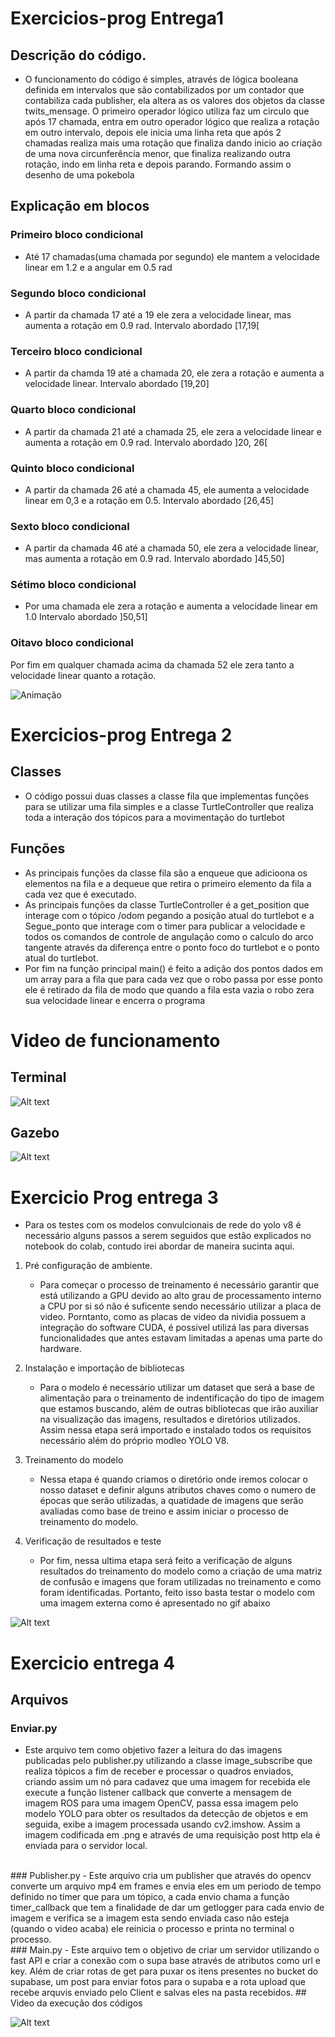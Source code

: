# Exercicios-prog Entrega1

## Descrição do código.

- O funcionamento do código é simples, através de lógica booleana definida em intervalos que são contabilizados por um contador que contabiliza cada publisher, ela altera as os valores dos objetos da classe twits_mensage. O primeiro operador lógico utiliza faz um circulo que após 17 chamada, entra em outro operador lógico que realiza a rotação em outro intervalo, depois ele inicia uma linha reta que após 2 chamadas realiza mais uma rotação que finaliza dando inicio ao criação de uma nova circunferência menor, que finaliza realizando outra rotação, indo em linha reta e depois parando. Formando assim o desenho de uma pokebola

## Explicação em blocos

### Primeiro bloco condicional

- Até 17 chamadas(uma chamada por segundo) ele mantem a velocidade linear em 1.2 e a angular em 0.5 rad

### Segundo bloco condicional

- A partir da chamada 17 até a 19 ele zera a velocidade linear, mas aumenta a rotação em 0.9 rad. Intervalo abordado [17,19[

### Terceiro bloco condicional

- A partir da chamda 19 até a chamada 20, ele zera a rotação e aumenta a velocidade linear. Intervalo abordado [19,20]

### Quarto bloco condicional

- A partir da chamada 21 até a chamada 25, ele zera a velocidade linear e aumenta a rotação em 0.9 rad. Intervalo abordado ]20, 26[

### Quinto bloco condicional

- A partir da chamada 26 até a chamada 45, ele aumenta a velocidade linear em 0,3 e a rotação em 0.5. Intervalo abordado [26,45]

### Sexto bloco condicional

- A partir da chamada 46 até a chamada 50, ele zera a velocidade linear, mas aumenta a rotação em 0.9 rad. Intervalo abordado ]45,50]

### Sétimo bloco condicional

- Por uma chamada ele zera a rotação e aumenta a velocidade linear em 1.0 Intervalo abordado ]50,51]

### Oitavo bloco condicional

Por fim em qualquer chamada acima da chamada 52 ele zera tanto a velocidade linear quanto a rotação.

![Animação](https://user-images.githubusercontent.com/99265654/234142377-d7bd4aad-80ee-4bb2-8415-2b664b177ee2.gif)

# Exercicios-prog Entrega 2

## Classes

- O código possui duas classes a classe fila que implementas funções para se utilizar uma fila simples e a classe TurtleController que realiza toda a interação dos tópicos para a movimentação do turtlebot

## Funções

- As principais funções da classe fila são a enqueue que adicioona os elementos na fila e a dequeue que retira o primeiro elemento da fila a cada vez que é executado.
- As principais funções da classe TurtleController é a get_position que interage com o tópico /odom pegando a posição atual do turtlebot e a Segue_ponto que interage com o timer para publicar a velocidade e todos os comandos de controle de angulação como o calculo do arco tangente através da diferença entre o ponto foco do turtlebot e o ponto atual do turtlebot.
- Por fim na função principal main() é feito a adição dos pontos dados em um array para a fila que para cada vez que o robo passa por esse ponto ele é retirado da fila de modo que quando a fila esta vazia o robo zera sua velocidade linear e encerra o programa

# Video de funcionamento

## Terminal

![Alt text](Videos/Anima%C3%A7%C3%A3o.gif)

## Gazebo

![Alt text](Videos/turtlebot.gif)

# Exercicio Prog entrega 3

- Para os testes com os modelos convulcionais de rede do yolo v8 é necessário alguns passos a serem seguidos que estão explicados no notebook do colab, contudo irei abordar de maneira sucinta aqui.

1. Pré configuração de ambiente.

   - Para começar o processo de treinamento é necessário garantir que está utilizando a GPU devido ao alto grau de processamento interno a CPU por si só não é suficente sendo necessário utilizar a placa de video. Porntanto, como as placas de video da nividia possuem a integração do software CUDA, é possivel utilizá las para diversas funcionalidades que antes estavam limitadas a apenas uma parte do hardware.

2. Instalação e importação de bibliotecas

   - Para o modelo é necessário utilizar um dataset que será a base de alimentação para o treinamento de indentificação do tipo de imagem que estamos buscando, além de outras bibliotecas que irão auxiliar na visualização das imagens, resultados e diretórios utilizados. Assim nessa etapa será importado e instalado todos os requisitos necessário além do próprio modleo YOLO V8.

3. Treinamento do modelo

   - Nessa etapa é quando criamos o diretório onde iremos colocar o nosso dataset e definir alguns atributos chaves como o numero de épocas que serão utilizadas, a quatidade de imagens que serão avaliadas como base de treino e assim iniciar o processo de treinamento do modelo.

4. Verificação de resultados e teste
   - Por fim, nessa ultima etapa será feito a verificação de alguns resultados do treinamento do modelo como a criação de uma matriz de confusão e imagens que foram utilizadas no treinamento e como foram identificadas. Portanto, feito isso basta testar o modelo com uma imagem externa como é apresentado no gif abaixo

![Alt text](Videos/predictracha.gif)

# Exercicio entrega 4 

## Arquivos 

### Enviar.py
- Este arquivo tem como objetivo fazer a leitura do das imagens publicadas pelo publisher.py utilizando a classe image_subscribe que realiza tópicos a fim de receber e processar o quadros enviados, criando assim um nó para cadavez que uma imagem for recebida ele execute a função listener callback que  converte a mensagem de imagem ROS para uma imagem OpenCV, passa essa imagem pelo modelo YOLO para obter os resultados da detecção de objetos e em seguida, exibe a imagem processada usando cv2.imshow. Assim a imagem codificada em .png e através de uma requisição post http ela é enviada para o servidor local.
<br/>
### Publisher.py 
- Este arquivo cria um publisher que através do opencv converte um arquivo mp4 em frames e envia eles em um periodo de tempo definido no timer que para um tópico, a cada envio chama a função timer_callback que tem a finalidade de dar um getlogger para cada envio de imagem e verifica se a imagem esta sendo enviada caso não esteja (quando o video acaba) ele reinicia o processo e printa no terminal o processo. 
<br/>
### Main.py
- Este arquivo tem o objetivo de criar um servidor utilizando o fast API e criar a conexão com o supa base através de atributos como url e key. Além de criar rotas de get para puxar os itens presentes no bucket do supabase, um post para enviar fotos para o supaba e a rota upload que recebe arquvis enviado pelo Client e salvas eles na pasta recebidos. 
## Video da execução dos códigos

![Alt text](Videos/ponderada4.gif)